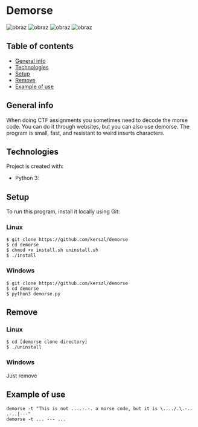 # Demorse
![obraz](https://user-images.githubusercontent.com/45152848/134786084-6e3bf6e2-a599-465e-9ad5-0c5be600fd62.png)
![obraz](https://user-images.githubusercontent.com/45152848/134787450-b3f1eed4-7666-4ec8-9779-86b46e2dae8d.png)
![obraz](https://user-images.githubusercontent.com/45152848/134787455-91a794dc-d122-47d7-81e4-4ddf619decd8.png)
![obraz](https://user-images.githubusercontent.com/45152848/134787456-804c005c-fdc4-48e8-9ac5-361541c689f5.png)


## Table of contents
* [General info](#general-info)
* [Technologies](#technologies)
* [Setup](#setup)
* [Remove](#remove)
* [Example of use](#Example-of-use)

## General info
When doing CTF assignments you sometimes need to decode the morse code. You can do it through websites, but you can also use demorse. The program is small, fast, and resistant to weird inserts characters.
	
## Technologies
Project is created with:
* Python 3: 
	
## Setup
To run this program, install it locally using Git:
### Linux
```
$ git clone https://github.com/kerszl/demorse
$ cd demorse
$ chmod +x install.sh uninstall.sh
$ ./install

```
### Windows
```
$ git clone https://github.com/kerszl/demorse
$ cd demorse
$ python3 demorse.py
```
## Remove
### Linux
```
$ cd [demorse clone directory]
$ ./uninstall
```
### Windows
Just remove 

## Example of use
```
demorse -t "This is not ....-.-. a morse code, but it is \..../.\.-.. .-..|---"
demorse -t ... --- ...
```
